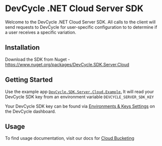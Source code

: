 # DevCycle .NET Cloud Server SDK

Welcome to the DevCycle .NET Cloud Server SDK. All calls to the client will send requests to DevCycle for user-specific configuration to to determine if a user receives a specific variation.

## Installation
Download the SDK from Nuget - https://www.nuget.org/packages/DevCycle.SDK.Server.Cloud

## Getting Started
Use the example app [`DevCycle.SDK.Server.Cloud.Example`.](https://github.com/DevCycleHQ/dotnet-server-sdk/tree/main/DevCycle.SDK.Server.Cloud.Example) 
It will read your DevCycle SDK key from an environment variable `DEVCYCLE_SERVER_SDK_KEY`

Your DevCycle SDK key can be found via [Environments & Keys Settings](https://www.devcycle.com/r/environments) on the DevCycle dashboard.

## Usage
To find usage documentation, visit our docs for [Cloud Bucketing](https://docs.devcycle.com/docs/sdk/server-side-sdks/dotnet-cloud)
